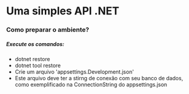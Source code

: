<h1>Uma simples API .NET</h1>

<h3>Como preparar o ambiente?</h3>

<h5>Execute os comandos:</h5>

<ul>
	<li>dotnet restore</li>
	<li>dotnet tool restore</li>
	<li>Crie um arquivo 'appsettings.Development.json'</li>
	<li>Este arquivo deve ter a stirng de conexão com seu banco de dados, como exemplificado na ConnectionString do appsettings.json</li>
</ul>